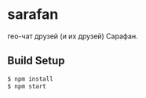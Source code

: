 # sarafan
гео-чат друзей (и их друзей) Сарафан.

## Build Setup

```bash
$ npm install
$ npm start
```

